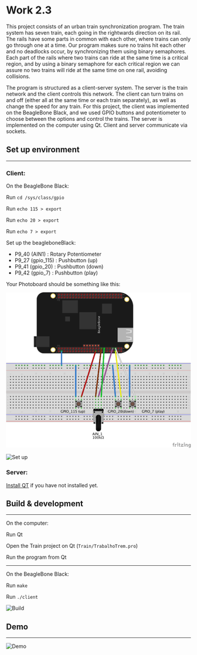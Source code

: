 # Work 2.3
<!--https://github.com/raquel-oliveira/operational-systems/files/1066093/Lab_Trabalho_2.3.pdf-->

This project consists of an urban train synchronization program. The train system has seven train, each going in the rightwards direction
on its rail. The rails have some parts in common with each other, where trains can only go through one at a time. Our program makes sure
no trains hit each other and no deadlocks occur, by synchronizing them using binary semaphores. Each part of the rails where two trains
can ride at the same time is a critical region, and by using a binary semaphore for each critical region we can assure no two trains will
ride at the same time on one rail, avoiding collisions.

The program is structured as a client-server system. The server is the train network and the client controls this network. The client can
turn trains on and off (either all at the same time or each train separately), as well as change the speed for any train. For this project,
the client was implemented on the BeagleBone Black, and we used GPIO buttons and potentiometer to choose between the options and control
the trains. The server is implemented on the computer using Qt. Client and server communicate via sockets.

## Set up environment
---

### Client:
On the BeagleBone Black:

Run `cd /sys/class/gpio`

Run `echo 115 > export`

Run `echo 20 > export`

Run `echo 7 > export`

Set up the beagleboneBlack:
 - P9_40 (AIN1) : Rotary Potentiometer
 - P9_27 (gpio_115) : Pushbutton (up)
 - P9_41 (gpio_20) : Pushbutton (down)
 - P9_42 (gpio_7) : Pushbutton (play)

Your Photoboard should be something like this:

![alt tag](Documents/Client_bb.png?raw=true "Configuration")
<!-- ![Protoboard] (https://user-images.githubusercontent.com/6775247/27006026-0ec42d36-4e01-11e7-8485-f85b6d473d5c.png)-->

![Set up](https://user-images.githubusercontent.com/6775247/27006613-c24713f2-4e0e-11e7-9772-98333537258b.gif)

### Server:

[Install QT](https://www.qt.io/download/) if you have not installed yet.


## Build & development
---

On the computer:

Run Qt

Open the Train project on Qt (`Train/TrabalhoTrem.pro`)

Run the program from Qt

---

On the BeagleBone Black:

Run `make`

Run `./client`

![Build](https://user-images.githubusercontent.com/6775247/27006615-caad989a-4e0e-11e7-94cf-cc90df36eb48.gif)

## Demo
---
![Demo](https://user-images.githubusercontent.com/6775247/27006617-ceaea24a-4e0e-11e7-8903-050e2a6a4586.gif)
